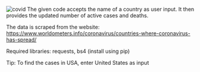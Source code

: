 ![covid](https://user-images.githubusercontent.com/53051177/109595358-5d62ae80-7b3a-11eb-8c41-552a7ad40040.jpg)
The given code accepts the name of a country as user input. It then provides the updated number of active cases and deaths.

The data is scraped from the website: https://www.worldometers.info/coronavirus/countries-where-coronavirus-has-spread/

Required libraries: requests, bs4 (install using pip)

Tip: To find the cases in USA, enter United States as input
